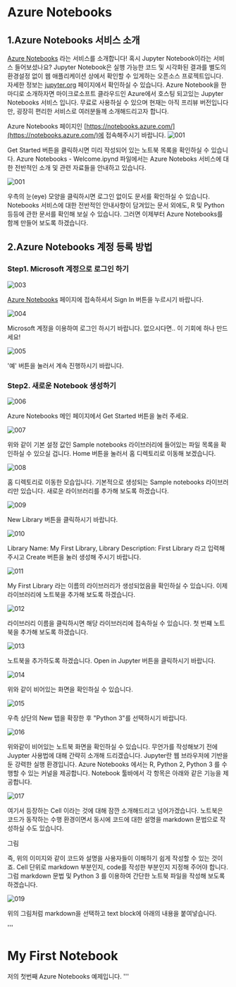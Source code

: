 # Azure Notebooks
## 1.Azure Notebooks 서비스 소개 
[Azure Notebooks](https://notebooks.azure.com/) 라는 서비스를 소개합니다! 혹시 Jupyter Notebook이라는 서비스 들어보셨나요? Jupyter Notebook은 실행 가능한 코드 및 시각화된 결과를 별도의 환경설정 없이 웹 애플리케이션 상에서 확인할 수 있게하는 오픈소스 프로젝트입니다. 
자세한 정보는 [jupyter.org](http://jupyter.org/) 페이지에서 확인하실 수 있습니다. Azure Notebook을 한마디로 소개하자면 마이크로소프트 클라우드인 Azure에서 호스팅 되고있는 Jupyter Notebooks 서비스 입니다. 
무료로 사용하실 수 있으며 현재는 아직 프리뷰 버전입니다만, 굉장히 편리한 서비스로 여러분들께 소개해드리고자 합니다. 

Azure Notebooks 페이지인 [https://notebooks.azure.com/](https://notebooks.azure.com/)에 접속해주시기 바랍니다. 
![001](./images/notebooks/001.jpg) 

Get Started 버튼을 클릭하시면 미리 작성되어 있는 노트북 목록을 확인하실 수 있습니다. Azure Notebooks - Welcome.ipynd 파일에서는 Azure Noteboks 서비스에 대한 전반적인 소개 및 관련 자료들을 안내하고 있습니다. 

![001](./images/notebooks/001.jpg) 

우측의 눈(eye) 모양을 클릭하시면 로그인 없이도 문서를 확인하실 수 있습니다. Notebooks 서비스에 대한 전반적인 안내사항이 담겨있는 문서 외에도, R 및 Python 등등에 관한 문서를 확인해 보실 수 있습니다. 
그러면 이제부터 Azure Notebooks를 함께 만들어 보도록 하겠습니다.  

## 2.Azure Notebooks 계정 등록 방법
### Step1. Microsoft 계정으로 로그인 하기
![003](./images/notebooks/003.jpg) 

[Azure Notebooks](https://notebooks.azure.com/) 페이지에 접속하셔서 Sign In 버튼을 누르시기 바랍니다. 

![004](./images/notebooks/004.jpg) 

Microsoft 계정을 이용하여 로그인 하시기 바랍니다. 없으시다면.. 이 기회에 하나 만드세요!

![005](./images/notebooks/005.jpg)

'예' 버튼을 눌러서 계속 진행하시기 바랍니다.

### Step2. 새로운 Notebook 생성하기 
![006](./images/notebooks/006.jpg)

Azure Notebooks 메인 페이지에서 Get Started 버튼을 눌러 주세요.

![007](./images/notebooks/007.jpg)

위와 같이 기본 설정 값인 Sample notebooks 라이브러리에 들어있는 파일 목록을 확인하실 수 있으실 겁니다.
Home 버튼을 눌러서 홈 디렉토리로 이동해 보겠습니다.

![008](./images/notebooks/008.jpg)

홈 디렉토리로 이동한 모습입니다. 기본적으로 생성되는 Sample notebooks 라이브러리만 있습니다. 새로운 라이브러리를 추가해 보도록 하겠습니다. 

![009](./images/notebooks/009.jpg)

New Library 버튼을 클릭하시기 바랍니다. 

![010](./images/notebooks/010.jpg)

Library Name: My First Library, Library Description: First Library 라고 입력해 주시고 Create 버튼을 눌러 생성해 주시기 바랍니다.

![011](./images/notebooks/011.jpg)

My First Library 라는 이름의 라이브러리가 생성되었음을 확인하실 수 있습니다.
이제 라이브러리에 노트북을 추가해 보도록 하겠습니다.

![012](./images/notebooks/012.jpg)

라이브러리 이름을 클릭하시면 해당 라이브러리에 접속하실 수 있습니다.
첫 번쨰 노트북을 추가해 보도록 하겠습니다.

![013](./images/notebooks/013.jpg)

노트북을 추가하도록 하겠습니다. Open in Jupyter 버튼을 클릭하시기 바랍니다.  

![014](./images/notebooks/014.jpg)

위와 같이 비어있는 화면을 확인하실 수 있습니다. 

![015](./images/notebooks/015.jpg)

우측 상단의 New 탭을 확장한 후 "Python 3"를 선택하시기 바랍니다. 

![016](./images/notebooks/016.jpg)

위와같이 비어있는 노트북 화면을 확인하실 수 있습니다. 
무언가를 작성해보기 전에 Juypter 사용법에 대해 간략히 소개해 드리겠습니다. 
Jupyter란 웹 브라우저에 기반을 둔 강력한 실행 환경입니다. Azure Notebooks 에서는 R, Python 2, Python 3 를 수행할 수 있는 커널을 제공합니다.
Notebook 툴바에서 각 항목은 아래와 같은 기능을 제공합니다.

![017](./images/notebooks/017.jpg)

여기서 등장하는 Cell 이라는 것에 대해 잠깐 소개해드리고 넘어가겠습니다. 
노트북은 코드가 동작하는 수행 환경이면서 동시에 코드에 대한 설명을 markdown 문법으로 작성하실 수도 있습니다. 

그림

즉, 위의 이미지와 같이 코드와 설명을 사용자들이 이해하기 쉽게 작성할 수 있는 것이죠. 
Cell 단위로 markdown 부분인지, code를 작성한 부분인지 지정해 주어야 합니다. 
그럼 markdown 문법 및 Python 3 를 이용하여 간단한 노트북 파일을 작성해 보도록 하겠습니다.

![019](./images/notebooks/019.jpg) 

위의 그림처럼 markdown을 선택하고 text block에 아래의 내용을 붙여넣습니다. 

'''
# My First Notebook
저의 첫번째 Azure Notebooks 예제입니다.
'''

